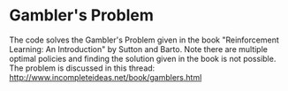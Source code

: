 # Gambler's Problem

The code solves the Gambler's Problem given in the book "Reinforcement Learning: An Introduction" by Sutton and Barto.
Note there are multiple optimal policies and finding the solution given in the book is not possible. The problem is 
discussed in this thread: http://www.incompleteideas.net/book/gamblers.html
